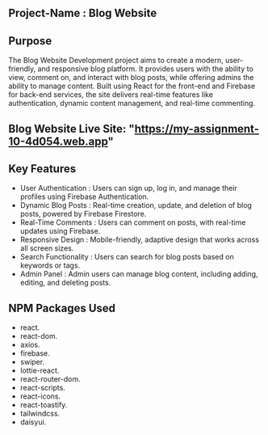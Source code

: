 ## Project-Name : Blog Website

## Purpose
The Blog Website Development project aims to create a modern, user-friendly, and responsive blog platform. It provides users with the ability to view, comment on, and interact with blog posts, while offering admins the ability to manage content. Built using React for the front-end and Firebase for back-end services, the site delivers real-time features like authentication, dynamic content management, and real-time commenting.

## Blog Website Live Site: "https://my-assignment-10-4d054.web.app"

## Key Features
- User Authentication : Users can sign up, log in, and manage their profiles using Firebase Authentication.
- Dynamic Blog Posts : Real-time creation, update, and deletion of blog posts, powered by Firebase Firestore.
- Real-Time Comments : Users can comment on posts, with real-time updates using Firebase.
- Responsive Design : Mobile-friendly, adaptive design that works across all screen sizes.
- Search Functionality : Users can search for blog posts based on keywords or tags.
- Admin Panel : Admin users can manage blog content, including adding, editing, and deleting posts.

## NPM Packages Used
- react.
- react-dom.
- axios.
- firebase.
- swiper.
- lottie-react.
- react-router-dom.
- react-scripts.
- react-icons.
- react-toastify.
- tailwindcss.
- daisyui.